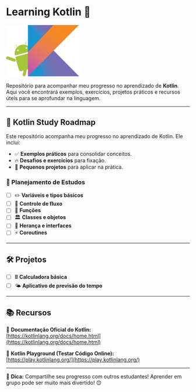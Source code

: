 # Learning Kotlin 🚀

<img src="./assets/kotlin-logo.png" alt="Kotlin Logo" width="200">

Repositório para acompanhar meu progresso no aprendizado de **Kotlin**. Aqui você encontrará exemplos, exercícios, projetos práticos e recursos úteis para se aprofundar na linguagem.

---

## 🌟 Kotlin Study Roadmap

Este repositório acompanha meu progresso no aprendizado de Kotlin. Ele inclui:
- ✅ **Exemplos práticos** para consolidar conceitos.
- 🔥 **Desafios e exercícios** para fixação.
- 📂 **Pequenos projetos** para aplicar na prática.

### 📅 Planejamento de Estudos
- [ ] ✏️ **Variáveis e tipos básicos**
- [ ] 🔁 **Controle de fluxo**
- [ ] 🔧 **Funções**
- [ ] 🏛️ **Classes e objetos**
- [ ] 🧬 **Herança e interfaces**
- [ ] ⚡ **Coroutines**

---

## 🛠️ Projetos

- [ ] 🖩 **Calculadora básica**  
- [ ] 🌤️ **Aplicativo de previsão do tempo**

---

## 📚 Recursos

🔗 **Documentação Oficial do Kotlin:**  
[https://kotlinlang.org/docs/home.html](https://kotlinlang.org/docs/home.html)

🔗 **Kotlin Playground (Testar Código Online):**  
[https://play.kotlinlang.org/](https://play.kotlinlang.org/)

---

📢 **Dica:** Compartilhe seu progresso com outros estudantes! Aprender em grupo pode ser muito mais divertido! 😊

